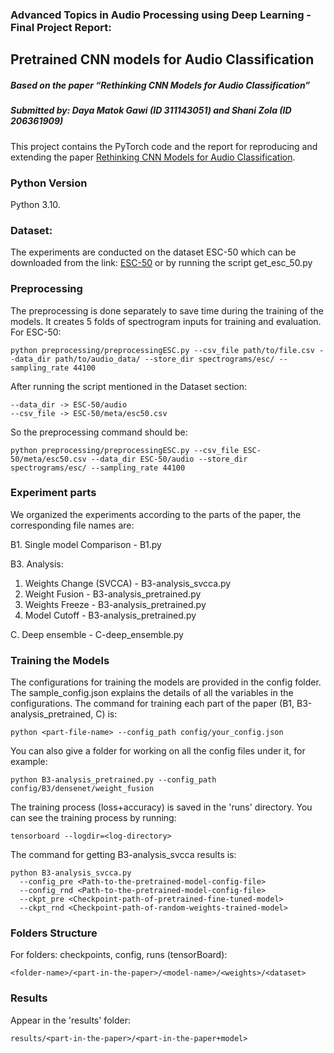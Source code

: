 ### Advanced Topics in Audio Processing using Deep Learning - Final Project Report:
## Pretrained CNN models for Audio Classification
##### Based on the paper “Rethinking CNN Models for Audio Classification”
##### Submitted by: Daya Matok Gawi (ID 311143051) and Shani Zola (ID 206361909)

This project contains the PyTorch code and the report for reproducing and extending the
paper [Rethinking CNN Models for Audio Classification](https://arxiv.org/abs/2007.11154). 

### Python Version
Python 3.10.

### Dataset:
The experiments are conducted on the dataset ESC-50 which can be downloaded from the link:
[ESC-50](https://github.com/karolpiczak/ESC-50) or by running the script get_esc_50.py 

### Preprocessing
The preprocessing is done separately to save time during the training of the models.
It creates 5 folds of spectrogram inputs for training and evaluation.
For ESC-50:
```console
python preprocessing/preprocessingESC.py --csv_file path/to/file.csv --data_dir path/to/audio_data/ --store_dir spectrograms/esc/ --sampling_rate 44100
```
After running the script mentioned in the Dataset section:
```console
--data_dir -> ESC-50/audio
--csv_file -> ESC-50/meta/esc50.csv
```
So the preprocessing command should be:
```console
python preprocessing/preprocessingESC.py --csv_file ESC-50/meta/esc50.csv --data_dir ESC-50/audio --store_dir spectrograms/esc/ --sampling_rate 44100
```

### Experiment parts
We organized the experiments according to the parts of the paper, the corresponding file names are:

B1. Single model Comparison - B1.py

B3. Analysis:
1. Weights Change (SVCCA) - B3-analysis_svcca.py
2. Weight Fusion - B3-analysis_pretrained.py
3. Weights Freeze - B3-analysis_pretrained.py
4. Model Cutoff - B3-analysis_pretrained.py

C. Deep ensemble - C-deep_ensemble.py

### Training the Models
The configurations for training the models are provided in the config folder. 
The sample_config.json explains the details of all the variables in the configurations. 
The command for training each part of the paper (B1, B3-analysis_pretrained, C) is:
```console
python <part-file-name> --config_path config/your_config.json
```

You can also give a folder for working on all the config files under it, for example:
```console
python B3-analysis_pretrained.py --config_path config/B3/densenet/weight_fusion
```

The training process (loss+accuracy) is saved in the 'runs' directory.
You can see the training process by running:
```console
tensorboard --logdir=<log-directory>
```

The command for getting B3-analysis_svcca results is:
```console
python B3-analysis_svcca.py
  --config_pre <Path-to-the-pretrained-model-config-file>
  --config_rnd <Path-to-the-pretrained-model-config-file>
  --ckpt_pre <Checkpoint-path-of-pretrained-fine-tuned-model>
  --ckpt_rnd <Checkpoint-path-of-random-weights-trained-model>
```

### Folders Structure
For folders: checkpoints, config, runs (tensorBoard):
```console
<folder-name>/<part-in-the-paper>/<model-name>/<weights>/<dataset>
```

### Results
Appear in the 'results' folder:
```console
results/<part-in-the-paper>/<part-in-the-paper+model>
```
